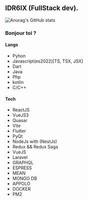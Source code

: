 ## IDR6IX (FullStack dev).
![Anurag's GitHub stats](https://github-readme-stats.vercel.app/api?username=IDRISSHACKER&show_icons=true&theme=radical)
### Bonjour toi ?
<h4>Langs</h4>
<ul>
 <li>Pyhon</li>
 <li>Javascript(es2022)[TS, TSX, JSX]</li>
 <li>Dart</li>
 <li>Java</li>
 <li>Php</li>
 <li>kotlin</li>
 <li>C/C++</li>
</ul>
  <h4> Tech </h4>
<ul>
<li>ReactJS</li>
<li>VueJS3</li>
<li>Quasar</li>
<li>Vite</li>
<li>Flutter</li>
<li>PyQt</li>
<li>NodeJs with (NestJs)</li>
<li>Redux && Redux Saga</li>
<li>VueJS</li>
<li>Laravel</li>
<li>GRAPHQL</li>
<li>ESPRESS</li>
<li>MEAN</li>
<li>MONGO DB</li>
<li>APPOLO</li>
<li>DOCKER</li>
<li>PM2</li>
</ul>
